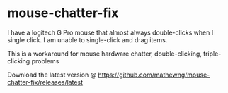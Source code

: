 # mouse-chatter-fix
I have a logitech G Pro mouse that almost always double-clicks when I single click.
I am unable to single-click and drag items.

This is a workaround for mouse hardware chatter, double-clicking, triple-clicking problems

Download the latest version @ https://github.com/mathewng/mouse-chatter-fix/releases/latest

